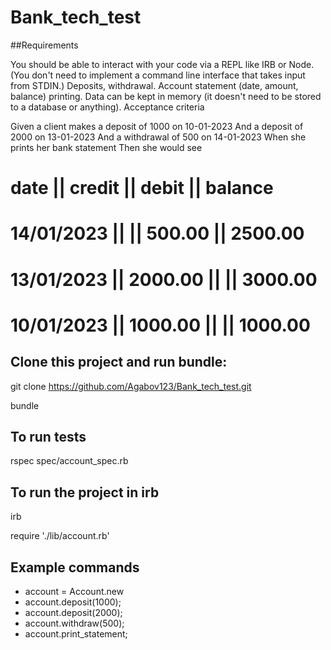 # Bank_tech_test

##Requirements

You should be able to interact with your code via a REPL like IRB or Node. (You don't need to implement a command line interface that takes input from STDIN.)
Deposits, withdrawal.
Account statement (date, amount, balance) printing.
Data can be kept in memory (it doesn't need to be stored to a database or anything).
Acceptance criteria

Given a client makes a deposit of 1000 on 10-01-2023
And a deposit of 2000 on 13-01-2023
And a withdrawal of 500 on 14-01-2023
When she prints her bank statement
Then she would see

# date || credit || debit || balance
# 14/01/2023 || || 500.00 || 2500.00
# 13/01/2023 || 2000.00 || || 3000.00
# 10/01/2023 || 1000.00 || || 1000.00

## Clone this project and run bundle:
git clone https://github.com/Agabov123/Bank_tech_test.git

bundle 

## To run tests

rspec spec/account_spec.rb

## To run the project in irb

irb

require './lib/account.rb'

## Example commands

- account = Account.new
- account.deposit(1000);
- account.deposit(2000);
- account.withdraw(500);
- account.print_statement;
